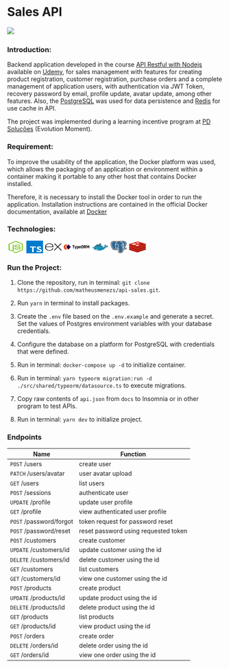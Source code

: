 # Sales API

<img src="https://img-c.udemycdn.com/course/240x135/3669874_1417_4.jpg">

### Introduction:

Backend application developed in the course [API Restful with Nodejs](https://www.udemy.com/course/api-restful-de-vendas/) available on [Udemy](https://www.udemy.com/), for sales management with features for creating product registration, customer registration, purchase orders and a complete management of application users, with authentication via JWT Token, recovery password by email, profile update, avatar update, among other features. Also, the [PostgreSQL](https://www.postgresql.org/)  was used for data persistence and [Redis](https://redis.io/) for use cache in API.

The project was implemented during a learning incentive program at [PD Soluções](https://www.pdsolucoes.com.br/) (Evolution Moment).

### Requirement:
To improve the usability of the application, the Docker platform was used, which allows the packaging of an application or environment within a container making it portable to any other host that contains Docker installed.

Therefore, it is necessary to install the Docker tool in order to run the application. Installation instructions are contained in the official Docker documentation, available at [Docker](https://docs.docker.com/)

### Technologies:

[<img align="center" alt="Nodejs" height="30" width="40" src="https://raw.githubusercontent.com/devicons/devicon/master/icons/nodejs/nodejs-original.svg" style="max-width: 100%;"/>](https://nodejs.org/en/) [<img align="center" alt="Ts" height="30" width="40" src="https://raw.githubusercontent.com/devicons/devicon/master/icons/typescript/typescript-plain.svg" style="max-width: 100%;"/>](https://www.typescriptlang.org/) [<img align="center" alt="Ex" height="30" width="40" src="https://raw.githubusercontent.com/devicons/devicon/master/icons/express/express-original.svg" style="max-width: 100%;"/>](https://expressjs.com/pt-br/) [<img align="center" alt="To" height="30" width="60" src="https://github.com/typeorm/typeorm/raw/master/resources/logo_big.png" style="max-width: 100%;"/>](https://typeorm.io/) [<img align="center" alt="Do" height="30" width="40" src="https://raw.githubusercontent.com/devicons/devicon/master/icons/docker/docker-original.svg" style="max-width: 100%;"/>](https://www.docker.com/) [<img align="center" alt="Ps" height="30" width="40" src="https://raw.githubusercontent.com/devicons/devicon/master/icons/postgresql/postgresql-original.svg" style="max-width: 100%;"/>](https://www.postgresql.org/) [<img align="center" alt="Ps" height="30" width="40" src="https://raw.githubusercontent.com/devicons/devicon/master/icons/redis/redis-original.svg" style="max-width: 100%;"/>](https://redis.io/)



### Run the Project:

1. Clone the repository, run in terminal: `git clone https://github.com/matheusmenezs/api-sales.git`.

2. Run `yarn` in terminal to install packages.

3. Create the `.env` file based on the `.env.example` and generate a secret. Set the values of Postgres environment variables with your database credentials.

4. Configure the database on a platform for PostgreSQL with credentials that were defined.

5. Run in terminal: `docker-compose up -d` to initialize container.

6. Run in terminal: `yarn typeorm migration:run -d ./src/shared/typeorm/datasource.ts` to execute migrations.

7. Copy raw contents of `api.json` from `docs` to Insomnia or in other program to test APIs.

8. Run in terminal: `yarn dev` to initialize project.

### Endpoints

| Name                    | Function |
| ----------------------- | -------- |
| `POST` /users           |create user|
| `PATCH` /users/avatar   |user avatar upload|
| `GET` /users            |list users|
| `POST` /sessions        |authenticate user|
| `UPDATE` /profile       |update user profile|
| `GET` /profile          |view authenticated user profile|
| `POST` /password/forgot |token request for password reset|
| `POST` /password/reset  |reset password using requested token|
| `POST` /customers       |create customer|
| `UPDATE` /customers/id  |update customer using the id|
| `DELETE` /customers/id  |delete customer using the id|
| `GET` /customers        |list customers|
| `GET` /customers/id     |view one customer using the id|
| `POST` /products        |create product|
| `UPDATE` /products/id   |update product using the id|
| `DELETE` /products/id   |delete product using the id|
| `GET` /products         |list products|
| `GET` /products/id      |view product using the id|
| `POST` /orders          |create order|
| `DELETE` /orders/id     |delete order using the id|
| `GET` /orders/id        |view one order using the id|
